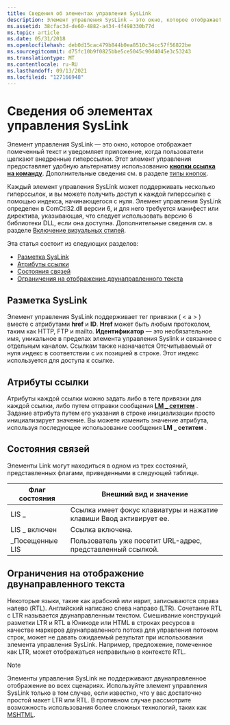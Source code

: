 ```yaml
---
title: Сведения об элементах управления SysLink
description: Элемент управления SysLink — это окно, которое отображает помеченный текст и уведомляет приложение, когда пользователи щелкают внедренные гиперссылки. Этот элемент управления предоставляет удобную альтернативу использованию кнопки ссылка на команду. Дополнительные сведения см. в разделе Типы кнопок.
ms.assetid: 38cfac3d-de60-4882-a434-4f498330b77d
ms.topic: article
ms.date: 05/31/2018
ms.openlocfilehash: deb0d15cac479b844b0ea8510c34cc57f56822be
ms.sourcegitcommit: d75fc10b9f0825bbe5ce5045c90d4045e3c53243
ms.translationtype: MT
ms.contentlocale: ru-RU
ms.lasthandoff: 09/13/2021
ms.locfileid: "127166948"
---
```

# <a name="about-syslink-controls"></a>Сведения об элементах управления SysLink

Элемент управления SysLink — это окно, которое отображает помеченный текст и уведомляет приложение, когда пользователи щелкают внедренные гиперссылки. Этот элемент управления предоставляет удобную альтернативу использованию [**кнопки ссылка на команду**](button-styles.md). Дополнительные сведения см. в разделе [типы кнопок](button-types-and-styles.md).

Каждый элемент управления SysLink может поддерживать несколько гиперссылок, и вы можете получить доступ к каждой гиперссылке с помощью индекса, начинающегося с нуля. Элемент управления SysLink определен в ComCtl32.dll версии 6, и для него требуется манифест или директива, указывающая, что следует использовать версию 6 библиотеки DLL, если она доступна. Дополнительные сведения см. в разделе [Включение визуальных стилей](cookbook-overview.md).

Эта статья состоит из следующих разделов:

-   [Разметка SysLink](#syslink-markup)
-   [Атрибуты ссылки](#link-attributes)
-   [Состояния связей](#link-states)
-   [Ограничения на отображение двунаправленного текста](#limitations-on-bidirectional-text-display)

## <a name="syslink-markup"></a>Разметка SysLink

Элемент управления SysLink поддерживает тег привязки ( &lt; a &gt; ) вместе с атрибутами **href** и **ID**. **Href** может быть любым протоколом, таким как HTTP, FTP и mailto. **Идентификатор** — это необязательное имя, уникальное в пределах элемента управления Syslink и связанное с отдельным каналом. Ссылкам также назначается Отсчитываемый от нуля индекс в соответствии с их позицией в строке. Этот индекс используется для доступа к ссылке.

## <a name="link-attributes"></a>Атрибуты ссылки

Атрибуты каждой ссылки можно задать либо в теге привязки для каждой ссылки, либо путем отправки сообщения [**LM \_ сетитем**](lm-setitem.md) . Задание атрибута путем его указания в строке инициализации просто инициализирует значение. Вы можете изменить значение атрибута, используя последующее использование сообщения **LM \_ сетитем** .

## <a name="link-states"></a>Состояния связей

Элементы Link могут находиться в одном из трех состояний, представленных флагами, приведенными в следующей таблице.



| Флаг состояния   | Внешний вид и значение                                            |
|--------------|-------------------------------------------------------------------|
| LIS \_ | Ссылка имеет фокус клавиатуры и нажатие клавиши Ввод активирует ее. |
| LIS \_ включен | Ссылка включена.                                              |
| \_Посещенные LIS | Пользователь уже посетит URL-адрес, представленный ссылкой.     |



 

## <a name="limitations-on-bidirectional-text-display"></a>Ограничения на отображение двунаправленного текста

Некоторые языки, такие как арабский или иврит, записываются справа налево (RTL). Английский написано слева направо (LTR). Сочетание RTL с LTR называется двунаправленным текстом. Смешивание конструкций разметки LTR и RTL в Юникоде или HTML в строках ресурсов в качестве маркеров двунаправленного потока для управления потоком строк, может не давать ожидаемый результат при использовании элемента управления SysLink. Например, предложение, помеченное как LTR, может отображаться неправильно в контексте RTL.

> [!Note]  
> Элементы управления SysLink не поддерживают двунаправленное отображение во всех сценариях. Используйте элемент управления SysLink только в том случае, если известно, что у вас достаточно простой макет LTR или RTL. В противном случае рассмотрите возможность использования более сложных технологий, таких как [MSHTML](/previous-versions/windows/internet-explorer/ie-developer/platform-apis/aa753630(v=vs.85)).

 

 

 